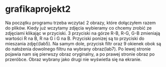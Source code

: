 # grafikaprojekt2
Na początku programu trzeba wczytać 2 obrazy, które dołączyłem razem do plików. Kiedy już wczytamy zdjęcia wybieramy co chcemy zrobić ze zdjęciami klikając w przyciski.
3 przyciski na górze R-B, R-G, G-B zmieniają wartości R na B, R na G i G na B.
Przyciski ponizej są to przyciski do mieszania zdjęć(lab5).
Na samym dole, przycisk filtr oraz 9 okienek obok są do nałożenia dowolnego filtru na wybrany obraz(lab7).
Po lewej stronie pojawia nam się pierwszy obraz oryginalny, a po prawej stronie obraz po przeróbce. Obraz wybrany jako drugi nie wyświetla się na ekranie.
